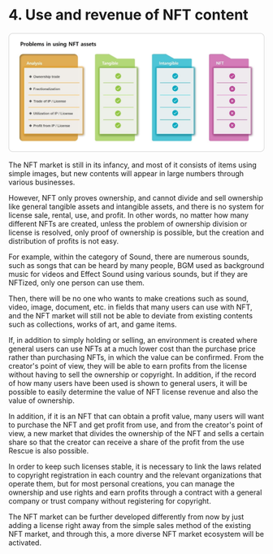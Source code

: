 # 4. Use and revenue of NFT content

![Figure 6. Problems in using NFT assets](../../.gitbook/assets/image6.jpg)

The NFT market is still in its infancy, and most of it consists of items using simple images, but new contents will appear in large numbers through various businesses.

However, NFT only proves ownership, and cannot divide and sell ownership like general tangible assets and intangible assets, and there is no system for license sale, rental, use, and profit. In other words, no matter how many different NFTs are created, unless the problem of ownership division or license is resolved, only proof of ownership is possible, but the creation and distribution of profits is not easy.

For example, within the category of Sound, there are numerous sounds, such as songs that can be heard by many people, BGM used as background music for videos and Effect Sound using various sounds, but if they are NFTized, only one person can use them.

Then, there will be no one who wants to make creations such as sound, video, image, document, etc. in fields that many users can use with NFT, and the NFT market will still not be able to deviate from existing contents such as collections, works of art, and game items.

If, in addition to simply holding or selling, an environment is created where general users can use NFTs at a much lower cost than the purchase price rather than purchasing NFTs, in which the value can be confirmed. From the creator's point of view, they will be able to earn profits from the license without having to sell the ownership or copyright. In addition, if the record of how many users have been used is shown to general users, it will be possible to easily determine the value of NFT license revenue and also the value of ownership.

In addition, if it is an NFT that can obtain a profit value, many users will want to purchase the NFT and get profit from use, and from the creator's point of view, a new market that divides the ownership of the NFT and sells a certain share so that the creator can receive a share of the profit from the use Rescue is also possible.

In order to keep such licenses stable, it is necessary to link the laws related to copyright registration in each country and the relevant organizations that operate them, but for most personal creations, you can manage the ownership and use rights and earn profits through a contract with a general company or trust company without registering for copyright.

The NFT market can be further developed differently from now by just adding a license right away from the simple sales method of the existing NFT market, and through this, a more diverse NFT market ecosystem will be activated.
